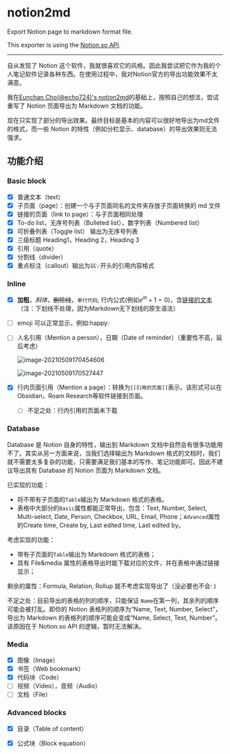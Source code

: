 # notion2md
Export Notion page to markdown format file.

This exporter is using the [Notion.so API](https://github.com/jamalex/notion-py).

---

自从发现了 Notion 这个软件，我就很喜欢它的风格。因此我尝试把它作为我的个人笔记软件记录各种东西。在使用过程中，我对Notion官方的导出功能效果不太满意。

我在[Eunchan Cho(@echo724)\'s notion2md](https://github.com/echo724/notion2md)的基础上，按照自己的想法，尝试重写了 Notion 页面导出为 Markdown 文档的功能。

现在只实现了部分的导出效果。最终目标是基本的内容可以很好地导出为md文件的格式，而一些 Notion 的特性（例如分栏显示、database）的导出效果则无法强求。

## 功能介绍

### Basic block

- [x] 普通文本（text）
- [x] 子页面（page）：创建一个与子页面同名的文件夹存放子页面转换的 md 文件
- [x] 链接的页面（link to page）：与子页面相同处理
- [x] To-do list，无序号列表（Bulleted list），数字列表（Numbered list）
- [x] 可折叠列表（Toggle list） 输出为无序号列表
- [x] 三级标题 Heading1，Heading 2，Heading 3
- [x] 引用（quote）
- [x] 分割线（divider）
- [x] 重点标注（callout）输出为以💡开头的引用内容格式

### Inline 

- [x] **加粗**，*斜体*，~~删除线~~，``单行代码``, 行内公式(例如$e^{i\pi}+1=0$)，含[链接的文本](https://github.com/tanyingkongxin/notion2md) （注：下划线不处理，因为Markdown无下划线的原生语法）

- [ ] emoji 可以正常显示，例如​ :happy:

- [ ] 人名引用（Mention a person），日期（Date of reminder）（重要性不高，延后考虑）

  ![image-20210509170454606](README.assets/image-20210509170454606.png)

  ![image-20210509170527447](README.assets/image-20210509170527447.png)

- [x] 行内页面引用（Mention a page）：转换为`[[引用的页面]]`表示，该形式可以在Obsidian，Roam Research等软件链接到页面。

  - [ ] 不足之处：行内引用的页面未下载

### Database

Database 是 Notion 自身的特性，输出到 Markdown 文档中自然会有很多功能用不了。其实从另一方面来说，当我们选择输出为 Markdown 格式的文档时，我们就不需要太多复杂的功能，只需要满足我们基本的写作、笔记功能即可。因此不建议导出具有 Database 的 Notion 页面为 Markdown 文档。

已实现的功能：

- 将不带有子页面的`Table`输出为 Markdown 格式的表格。
- 表格中大部分的`Basic`属性都能正常导出，包含：Text, Number, Select, Multi-select, Date, Person, Checkbox, URL, Email, Phone；`Advanced`属性的Create time, Create by, Last edited time, Last edited by。

考虑实现的功能：

- 带有子页面的`Table`输出为 Markdown 格式的表格；
- 具有 File&media 属性的表格导出时能下载对应的文件，并在表格中通过链接显示；

剩余的属性：Formula, Relation, Rollup 就不考虑实现导出了（没必要也不会: )

不足之处：目前导出的表格的列的顺序，只能保证 `Name`在第一列，其余列的顺序可能会被打乱。即你的 Notion 表格列的顺序为“Name, Text, Number, Select”，导出为 Markdown 的表格列的顺序可能会变成“Name, Select, Text, Number”。该原因在于 Notion.so API 的逻辑，暂时无法解决。

 ### Media
- [x] 图像（Image）
- [x] 书签（Web bookmark）
- [x] 代码块（Code）
- [ ] 视频（Video），音频（Audio）
- [ ] 文档（File）

### Advanced blocks

- [x] 目录（Table of content）

- [x] 公式块（Block equation）

  